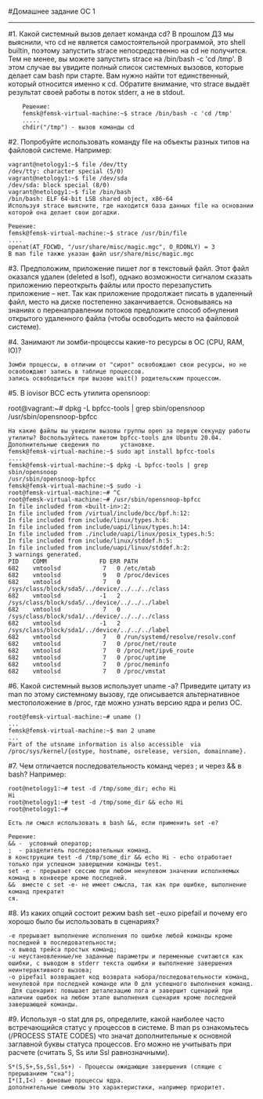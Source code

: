 #Домашнее задание ОС 1
_________________________________________
#1. Какой системный вызов делает команда cd? В прошлом ДЗ мы выяснили, что cd не является самостоятельной программой, это shell builtin, поэтому запустить strace непосредственно на cd не получится. Тем не менее, вы можете запустить strace на /bin/bash -c 'cd /tmp'. В этом случае вы увидите полный список системных вызовов, которые делает сам bash при старте. Вам нужно найти тот единственный, который относится именно к cd. Обратите внимание, что strace выдаёт результат своей работы в поток stderr, а не в stdout.
        
        Решение: 
        femsk@femsk-virtual-machine:~$ strace /bin/bash -c 'cd /tmp'
        .....
        chdir("/tmp") - вызов команды cd

#2. Попробуйте использовать команду file на объекты разных типов на файловой системе. Например:

    vagrant@netology1:~$ file /dev/tty
    /dev/tty: character special (5/0)
    vagrant@netology1:~$ file /dev/sda
    /dev/sda: block special (8/0)
    vagrant@netology1:~$ file /bin/bash
    /bin/bash: ELF 64-bit LSB shared object, x86-64
    Используя strace выясните, где находится база данных file на основании которой она делает свои догадки.
    
    Решение:
    femsk@femsk-virtual-machine:~$ strace /usr/bin/file
    ....
    openat(AT_FDCWD, "/usr/share/misc/magic.mgc", O_RDONLY) = 3
    В man file также указан файл usr/share/misc/magic.mgc
    
#3. Предположим, приложение пишет лог в текстовый файл. Этот файл оказался удален (deleted в lsof), однако возможности сигналом сказать приложению переоткрыть файлы или просто перезапустить приложение – нет. Так как приложение продолжает писать в удаленный файл, место на диске постепенно заканчивается. Основываясь на знаниях о перенаправлении потоков предложите способ обнуления открытого удаленного файла (чтобы освободить место на файловой системе).

        

#4. Занимают ли зомби-процессы какие-то ресурсы в ОС (CPU, RAM, IO)?

    Зомби процессы, в отличии от "сирот" освобождают свои ресурсы, но не освобождают запись в таблице процессов. 
    запись освободиться при вызове wait() родительским процессом.

#5. В iovisor BCC есть утилита opensnoop:

   root@vagrant:~# dpkg -L bpfcc-tools | grep sbin/opensnoop
   /usr/sbin/opensnoop-bpfcc

    На какие файлы вы увидели вызовы группы open за первую секунду работы утилиты? Воспользуйтесь пакетом bpfcc-tools для Ubuntu 20.04. Дополнительные сведения по      установке.
    femsk@femsk-virtual-machine:~$ sudo apt install bpfcc-tools
    ....
    femsk@femsk-virtual-machine:~$ dpkg -L bpfcc-tools | grep sbin/opensnoop
    /usr/sbin/opensnoop-bpfcc
    femsk@femsk-virtual-machine:~$ sudo -i
    root@femsk-virtual-machine:~# ^C
    root@femsk-virtual-machine:~# /usr/sbin/opensnoop-bpfcc
    In file included from <built-in>:2:
    In file included from /virtual/include/bcc/bpf.h:12:
    In file included from include/linux/types.h:6:
    In file included from include/uapi/linux/types.h:14:
    In file included from ./include/uapi/linux/posix_types.h:5:
    In file included from include/linux/stddef.h:5:
    In file included from include/uapi/linux/stddef.h:2:
    3 warnings generated.
    PID    COMM               FD ERR PATH
    682    vmtoolsd            7   0 /etc/mtab
    682    vmtoolsd            9   0 /proc/devices
    682    vmtoolsd            7   0 /sys/class/block/sda5/../device/../../../class
    682    vmtoolsd           -1   2 /sys/class/block/sda5/../device/../../../label
    682    vmtoolsd            7   0 /sys/class/block/sda1/../device/../../../class
    682    vmtoolsd           -1   2 /sys/class/block/sda1/../device/../../../label
    682    vmtoolsd            7   0 /run/systemd/resolve/resolv.conf
    682    vmtoolsd            7   0 /proc/net/route
    682    vmtoolsd            7   0 /proc/net/ipv6_route
    682    vmtoolsd            7   0 /proc/uptime
    682    vmtoolsd            7   0 /proc/meminfo
    682    vmtoolsd            7   0 /proc/vmstat




#6. Какой системный вызов использует uname -a? Приведите цитату из man по этому системному вызову, где описывается альтернативное местоположение в /proc, где можно узнать версию ядра и релиз ОС.

    root@femsk-virtual-machine:~# uname ()
    ...
    femsk@femsk-virtual-machine:~$ man 2 uname
    ...
    Part of the utsname information is also accessible  via  /proc/sys/kernel/{ostype, hostname, osrelease, version, domainname}.
    
#7. Чем отличается последовательность команд через ; и через && в bash? Например:

    root@netology1:~# test -d /tmp/some_dir; echo Hi
    Hi
    root@netology1:~# test -d /tmp/some_dir && echo Hi
    root@netology1:~#

    Есть ли смысл использовать в bash &&, если применить set -e?
    
    Решение:
    && -  условный оператор; 
    ;  - разделитель последовательных команд.
    в конструкции test -d /tmp/some_dir && echo Hi - echo отработает только при успешном заверщении команды test.
    set -e - прерывает сессию при любом ненулевом значении исполняемых команд в конвеере кроме последней.
    &&  вместе с set -e- не имеет смысла, так как при ошибке, выполнение команд прекратит
    ся. 

#8. Из каких опций состоит режим bash set -euxo pipefail и почему его хорошо было бы использовать в сценариях?
    
    -e прерывает выполнение исполнения по ошибке любой команды кроме последней в последовательности; 
    -x вывод трейса простых команд; 
    -u неустановленные/не заданные параметры и переменные считаются как ошибки, с выводом в stderr текста ошибки и выполнение завершения неинтерактивного вызова;
    -o pipefail возвращает код возврата набора/последовательности команд, ненулевой при последней команде или 0 для успешного выполнения команд.
     Для сценария: повышает деталезацию лога и завершит сценарий при наличии ошибок на любом этапе выполнения сценария кроме последней завершающей команды.

#9. Используя -o stat для ps, определите, какой наиболее часто встречающийся статус у процессов в системе. В man ps ознакомьтесь (/PROCESS STATE CODES) что значат дополнительные к основной заглавной буквы статуса процессов. Его можно не учитывать при расчете (считать S, Ss или Ssl равнозначными).

    S*(S,S+,Ss,Ssl,Ss+) - Процессы ожидающие завершения (спящие с прерыванием "сна");
    I*(I,I<) - фоновые процессы ядра.
    дополнительные символы это характеристики, например приоритет.


